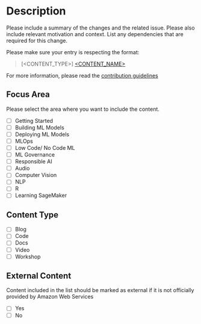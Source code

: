 # Description

Please include a summary of the changes and the related issue. Please also include relevant motivation and context. List any dependencies that are required for this change.

Please make sure your entry is respecting the format:

> [<CONTENT_TYPE>] [<CONTENT_NAME>](<CONTENT_URL>)

For more information, please read the [contribution guidelines](./../CONTRIBUTING.md)

## Focus Area

Please select the area where you want to include the content.

- [ ] Getting Started
- [ ] Building ML Models
- [ ] Deploying ML Models
- [ ] MLOps
- [ ] Low Code/ No Code ML
- [ ] ML Governance
- [ ] Responsible AI
- [ ] Audio
- [ ] Computer Vision
- [ ] NLP
- [ ] R
- [ ] Learning SageMaker

## Content Type

- [ ] Blog
- [ ] Code
- [ ] Docs
- [ ] Video
- [ ] Workshop

## External Content

Content included in the list should be marked as external if it is not officially provided by Amazon Web Services

- [ ] Yes
- [ ] No